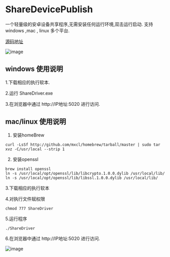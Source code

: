 # ShareDevicePublish
一个轻量级的安卓设备共享程序,无需安装任何运行环境,双击运行启动. 支持 windows ,mac , linux 多个平台.


[源码地址](https://github.com/sunshine4me/ShareDevice)


![image](https://raw.githubusercontent.com/sunshine4me/ShareDevicePublish/win10-x64/help.gif)
## windows 使用说明
1.下载相应的执行软本.

2.运行 ShareDriver.exe

3.在浏览器中通过 http://IP地址:5020 进行访问.


## mac/linux 使用说明

1. 安装homeBrew
```
curl -LsSf http://github.com/mxcl/homebrew/tarball/master | sudo tar xvz -C/usr/local --strip 1
```

2. 安装openssl
```
brew install openssl
ln -s /usr/local/opt/openssl/lib/libcrypto.1.0.0.dylib /usr/local/lib/
ln -s /usr/local/opt/openssl/lib/libssl.1.0.0.dylib /usr/local/lib/
```


3.下载相应的执行软本

4.对执行文件赋权限
```
chmod 777 ShareDriver
```
5.运行程序
```
./ShareDriver
```
6.在浏览器中通过 http://IP地址:5020 进行访问.


![image](https://raw.githubusercontent.com/sunshine4me/ShareDevicePublish/win10-x64/download.png)
